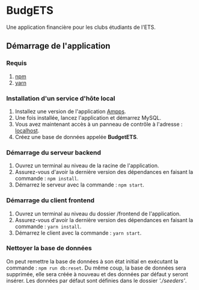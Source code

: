 # BudgETS
 Une application financière pour les clubs étudiants de l'ETS.

## Démarrage de l'application
 ### Requis
 1. [npm](https://www.npmjs.com/get-npm)
 2. [yarn](https://classic.yarnpkg.com/en/docs/install/)

 ### Installation d'un service d'hôte local
 1. Installez une version de l'application [Ampps](http://www.ampps.com/downloads).
 2. Une fois installée, lancez l'application et démarrez MySQL.
 3. Vous avez maintenant accès à un panneau de contrôle à l'adresse : [localhost](http://localhost/phpmyadmin).
 4. Créez une base de données appelée __BudgetETS__.

 ### Démarrage du serveur backend
 1. Ouvrez un terminal au niveau de la racine de l'application.
 2. Assurez-vous d'avoir la dernière version des dépendances en faisant la commande : ```npm install```.
 3. Démarrez le serveur avec la commande : ```npm start```.

 ### Démarrage du client frontend
 1. Ouvrez un terminal au niveau du dossier /frontend de l'application.
 2. Assurez-vous d'avoir la dernière version des dépendances en faisant la commande : ```yarn install```.
 3. Démarrez le client avec la commande : ```yarn start```.

 ### Nettoyer la base de données
 On peut remettre la base de données à son état initial en exécutant la commande : ```npm run db:reset```.
 Du même coup, la base de données sera supprimée, elle sera créée à nouveau et des données par défaut y seront insérer.
 Les données par défaut sont définies dans le dossier _'./seeders'_.
